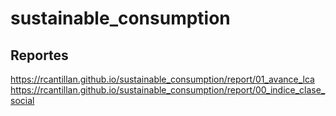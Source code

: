 # sustainable_consumption

## Reportes
https://rcantillan.github.io/sustainable_consumption/report/01_avance_lca
https://rcantillan.github.io/sustainable_consumption/report/00_indice_clase_social
